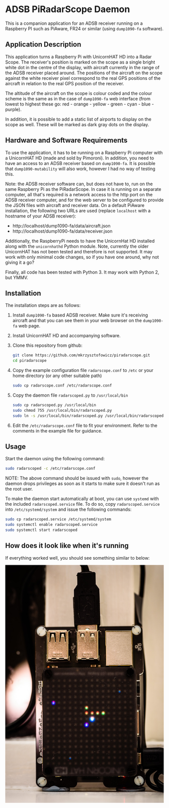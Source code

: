 # ADSB PiRadarScope Daemon

This is a companion application for an ADSB receiver running on a Raspberry PI such as PiAware, FR24 or similar 
(using `dump1090-fa` software). 

## Application Description 

This application turns a Raspberry Pi with UnicornHAT HD into a Radar Scope. The receiver's position is marked on the
 scope as a single bright white dot in the centre of the display, with aircraft currently in the range of the ADSB 
 receiver placed around. The positions of the aircraft on the scope against the white receiver pixel correspond to 
 the real GPS positions of the aircraft in relation to the real GPS position of the receiver. 
 
The altitude of the aircraft on the scope is colour coded and the colour scheme is the same as in the case of 
`dump1090-fa` web interface (from lowest to highest these go: red - orange - yellow - green - cyan - blue - purple). 

In addition, it is possible to add a static list of airports to display on the scope as well. These will be marked as
 dark gray dots on the display. 

## Hardware and Software Requirements

To use the application, it has to be running on a Raspberry Pi computer with a UnicornHAT HD (made and sold by 
Pimoroni). In addition, you need to have an access to an ADSB receiver based on `dump1090-fa`. It is possible that 
`dump1090-mutability` will also work, however I had no way of testing this. 

Note: the ADSB receiver software can, but does not have to, run on the same Raspberry Pi as the PiRadarScope. In case
 it is running on a separate computer, all that's required is a network access to the http port on the ADSB receiver 
 computer, and for the web server to be configured to provide the JSON files with aircraft and receiver data. On a 
 default PiAware installation, the following two URLs are used (replace `localhost` with a hostname of your ADSB 
 receiver): 
 
 * http://localhost/dump1090-fa/data/aircraft.json
 * http://localhost/dump1090-fa/data/receiver.json
 
Additionally, the RaspberryPi needs to have the UnicornHat HD installed along with the `unicornhathd` Python module. 
Note, currently the older UnicornHAT has not been tested and therefore is not supported. It may work with only 
minimal code changes, so if you have one around, why not giving it a go? 

Finally, all code has been tested with Python 3. It may work with Python 2, but YMMV. 
 
## Installation
 
The installation steps are as follows:

1. Install `dump1090-fa` based ADSB receiver. Make sure it's receiving aircraft and that you can see them in your web
 browser on the `dump1090-fa` web page. 
2. Install UnicornHAT HD and accompanying software.
3. Clone this repository from github:

    ```bash
    git clone https://github.com/mkrzysztofowicz/piradarscope.git
    cd piradarscope
    ``` 

4. Copy the example configuration file `radarscope.conf` to `/etc` or your home directory (or any other suitable path)
    ```bash
    sudo cp radarscope.conf /etc/radarscope.conf
    ```

5. Copy the daemon file `radarscoped.py` to `/usr/local/bin`
    ```bash
    sudo cp radarscoped.py /usr/local/bin
    sudo chmod 755 /usr/local/bin/radarscoped.py
    sudo ln -s /usr/local/bin/radarscoped.py /usr/local/bin/radarscoped
    ```
    
6. Edit the `/etc/radarscope.conf` file to fit your environment. Refer to the comments in the example file for guidance.

## Usage

Start the daemon using the following command:

```bash
sudo radarscoped -c /etc/radarscope.conf
```

NOTE: The above command should be issued with `sudo`, however the daemon drops privileges as soon as it starts 
to make sure it doesn't run as the root user. 

To make the daemon start automatically at boot, you can use `systemd` with the included `radarscoped.service` file. 
To do so, copy `radarscoped.service` into `/etc/systemd/system` and issue the following commands:

```bash
sudo cp radarscoped.service /etc/systemd/system
sudo systemctl enable radarscoped.service
sudo systemctl start radarscoped
``` 

## How does it look like when it's running

If everything worked well, you should see something similar to below:

![PiRadarScope](images/PiRadarScope.jpg)
